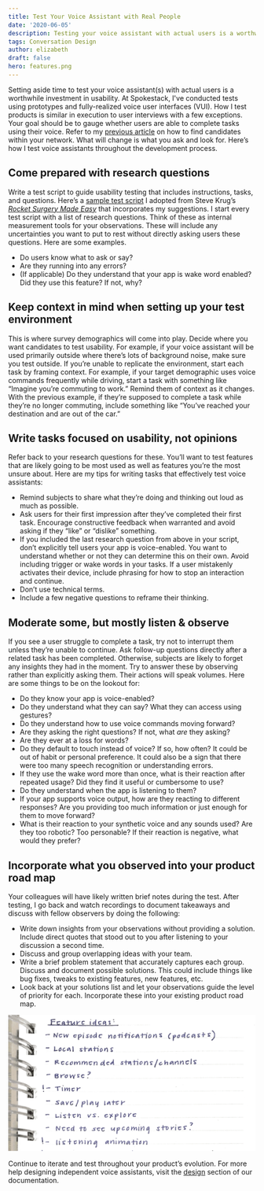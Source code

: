 ```yaml
---
title: Test Your Voice Assistant with Real People
date: '2020-06-05'
description: Testing your voice assistant with actual users is a worthwhile investment in usability. Learn to test voice assistants during the development process.
tags: Conversation Design
author: elizabeth
draft: false
hero: features.png
---
```


Setting aside time to test your voice assistant(s) with actual users is a worthwhile investment in usability. At Spokestack, I've conducted tests using prototypes and fully-realized voice user interfaces (VUI). How I test products is similar in execution to user interviews with a few exceptions. Your goal should be to gauge whether users are able to complete tasks using their voice. Refer to my [previous article](/blog/user-research-for-voice-experiences) on how to find candidates within your network. What will change is what you ask and look for. Here’s how I test voice assistants throughout the development process.

## Come prepared with research questions

Write a test script to guide usability testing that includes instructions, tasks, and questions. Here’s a [sample test script](https://docs.google.com/document/d/1291FI3KTP8ycVwqcaTJITAe5jQHfnt_t5XaLnMBbD6E/edit) I adopted from Steve Krug’s [_Rocket Surgery Made Easy_](https://www.amazon.com/Rocket-Surgery-Made-Easy-Yourself/dp/0321657292) that incorporates my suggestions. I start every test script with a list of research questions. Think of these as internal measurement tools for your observations. These will include any uncertainties you want to put to rest without directly asking users these questions. Here are some examples.

- Do users know what to ask or say?
- Are they running into any errors?
- (If applicable) Do they understand that your app is wake word enabled? Did they use this feature? If not, why?

## Keep context in mind when setting up your test environment

This is where survey demographics will come into play. Decide where you want candidates to test usability. For example, if your voice assistant will be used primarily outside where there’s lots of background noise, make sure you test outside. If you’re unable to replicate the environment, start each task by framing context. For example, if your target demographic uses voice commands frequently while driving, start a task with something like “Imagine you’re commuting to work.” Remind them of context as it changes. With the previous example, if they’re supposed to complete a task while they’re no longer commuting, include something like “You’ve reached your destination and are out of the car.”

## Write tasks focused on usability, not opinions

Refer back to your research questions for these. You’ll want to test features that are likely going to be most used as well as features you’re the most unsure about. Here are my tips for writing tasks that effectively test voice assistants:

- Remind subjects to share what they’re doing and thinking out loud as much as possible.
- Ask users for their first impression after they’ve completed their first task. Encourage constructive feedback when warranted and avoid asking if they “like” or “dislike” something.
- If you included the last research question from above in your script, don’t explicitly tell users your app is voice-enabled. You want to understand whether or not they can determine this on their own. Avoid including trigger or wake words in your tasks. If a user mistakenly activates their device, include phrasing for how to stop an interaction and continue.
- Don’t use technical terms.
- Include a few negative questions to reframe their thinking.

## Moderate some, but mostly listen & observe

If you see a user struggle to complete a task, try not to interrupt them unless they’re unable to continue. Ask follow-up questions directly after a related task has been completed. Otherwise, subjects are likely to forget any insights they had in the moment. Try to answer these by observing rather than explicitly asking them. Their actions will speak volumes. Here are some things to be on the lookout for:

- Do they know your app is voice-enabled?
- Do they understand what they can say? What they can access using gestures?
- Do they understand how to use voice commands moving forward?
- Are they asking the right questions? If not, what _are_ they asking?
- Are they ever at a loss for words?
- Do they default to touch instead of voice? If so, how often? It could be out of habit or personal preference. It could also be a sign that there were too many speech recognition or understanding errors.
- If they use the wake word more than once, what is their reaction after repeated usage? Did they find it useful or cumbersome to use?
- Do they understand when the app is listening to them?
- If your app supports voice output, how are they reacting to different responses? Are you providing too much information or just enough for them to move forward?
- What is their reaction to your synthetic voice and any sounds used? Are they too robotic? Too personable? If their reaction is negative, what would they prefer?

## Incorporate what you observed into your product road map

Your colleagues will have likely written brief notes during the test. After testing, I go back and watch recordings to document takeaways and discuss with fellow observers by doing the following:

- Write down insights from your observations without providing a solution. Include direct quotes that stood out to you after listening to your discussion a second time.
- Discuss and group overlapping ideas with your team.
- Write a brief problem statement that accurately captures each group. Discuss and document possible solutions. This could include things like bug fixes, tweaks to existing features, new features, etc.
- Look back at your solutions list and let your observations guide the level of priority for each. Incorporate these into your existing product road map.

![Feature ideas during user testing](./features.png)

Continue to iterate and test throughout your product’s evolution. For more help designing independent voice assistants, visit the [design](/docs/design/getting-started) section of our documentation.
